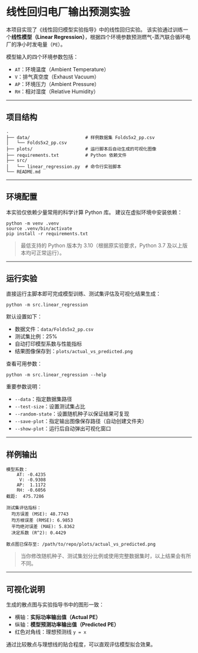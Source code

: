 # 线性回归电厂输出预测实验

本项目实现了《线性回归模型实验指导》中的线性回归实验。
 该实验通过训练一个**线性模型（Linear Regression）**，根据四个环境参数预测燃气-蒸汽联合循环电厂的净小时发电量（`PE`）。

模型输入的四个环境参数包括：

- `AT`：环境温度（Ambient Temperature）
- `V`：排气真空度（Exhaust Vacuum）
- `AP`：环境压力（Ambient Pressure）
- `RH`：相对湿度（Relative Humidity）

------

## 项目结构

```
.
├── data/                     # 样例数据集 Folds5x2_pp.csv
│   └── Folds5x2_pp.csv
├── plots/                    # 运行脚本后自动生成的可视化图像
├── requirements.txt          # Python 依赖文件
├── src/
│   └── linear_regression.py  # 命令行实验脚本
└── README.md
```

------

## 环境配置

本实验仅依赖少量常用的科学计算 Python 库。
 建议在虚拟环境中安装依赖：

```
python -m venv .venv
source .venv/bin/activate
pip install -r requirements.txt
```

> 最低支持的 Python 版本为 3.10（根据原实验要求，Python 3.7 及以上版本均可正常运行）。

------

## 运行实验

直接运行主脚本即可完成模型训练、测试集评估及可视化结果生成：

```
python -m src.linear_regression
```

默认设置如下：

- 数据文件：`data/Folds5x2_pp.csv`
- 测试集比例：25%
- 自动打印模型系数与性能指标
- 结果图像保存到：`plots/actual_vs_predicted.png`

查看可用参数：

```
python -m src.linear_regression --help
```

重要参数说明：

- `--data`：指定数据集路径
- `--test-size`：设置测试集占比
- `--random-state`：设置随机种子以保证结果可复现
- `--save-plot`：指定输出图像保存路径（自动创建文件夹）
- `--show-plot`：运行后自动弹出可视化窗口

------

## 样例输出

```
模型系数：
    AT: -0.4235
     V: -0.9308
    AP:  1.1172
    RH: -0.6056
截距:  475.7286

测试集评估指标：
  均方误差 (MSE): 48.7743
  均方根误差 (RMSE): 6.9853
  平均绝对误差 (MAE): 5.8362
  决定系数 (R^2): 0.4429

散点图已保存至: /path/to/repo/plots/actual_vs_predicted.png
```

> 当你修改随机种子、测试集划分比例或使用完整数据集时，以上结果会有所不同。

------

## 可视化说明

生成的散点图与实验指导书中的图形一致：

- 横轴：**实际功率输出值（Actual PE）**
- 纵轴：**模型预测功率输出值（Predicted PE）**
- 红色对角线：理想预测线 `y = x`

通过比较散点与理想线的贴合程度，可以直观评估模型拟合效果。